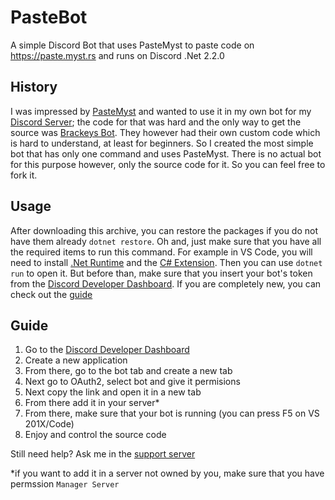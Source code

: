 # PasteBot
 A simple Discord Bot that uses PasteMyst to paste code on https://paste.myst.rs and runs on Discord .Net 2.2.0

## History
I was impressed by [PasteMyst](https://paste.myst.rs) and wanted to use it in my own bot for my [Discord Server](https://discord.gg/fKWpK7A); the code for that was hard and the only way to get the source was [Brackeys Bot](https://github.com/YilianSource/brackeys-bot). They however had their own custom code which is hard to understand, at least for beginners. So I created the most simple bot that has only one command and uses PasteMyst. There is no actual bot for this purpose however, only the source code for it. So you can feel free to fork it.

## Usage
After downloading this archive, you can restore the packages if you do not have them already `dotnet restore`. Oh and, just make sure that you have all the required items to run this command. For example in VS Code, you will need to install [.Net Runtime](https://dotnet.microsoft.com/download) and the [C# Extension](https://marketplace.visualstudio.com/items?itemName=ms-dotnettools.csharp). Then you can use `dotnet run` to open it. But before than, make sure that you insert your bot's token from the [Discord Developer Dashboard](https://discord.com/developers/). If you are completely new, you can check out the [guide](#Guide "Goto Guide")


## Guide

1. Go to the [Discord Developer Dashboard](https://discord.com/developers/)
2. Create a new application
3. From there, go to the bot tab and create a new tab
4. Next go to OAuth2, select bot and give it permisions
5. Next copy the link and open it in a new tab
6. From there add it in your server*
7. From there, make sure that your bot is running (you can press F5 on VS 201X/Code)
8. Enjoy and control the source code

Still need help? Ask me in the [support server](https://discord.gg/fKWpK7A)

*if you want to add it in a server not owned by you, make sure that you have permssion `Manager Server`
